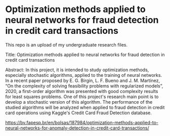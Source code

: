 # Optimization methods applied to neural networks for fraud detection in credit card transactions
This repo is an upload of my undergraduate research files.

Title: Optimization methods applied to neural networks for fraud detection in credit card transactions

Abstract: In this project, it is intended to study optimization methods, especially stochastic algorithms, applied to the training of neural networks. In a recent paper proposed by E. G. Birgin, L. F. Bueno and J. M. Martı́nez, “On the complexity of solving feasibility
problems with regularized models”, 2020, a first-order algorithm was presented with good complexity results for least squares problems. One of this project's research main point is to develop a stochastic version of this algorithm. The performance of the studied algorithms will be analyzed when applied to fraud detection in credit card operations using Kaggle's Credit Card Fraud Detection database. 


https://bv.fapesp.br/en/bolsas/187984/optimization-methods-applied-to-neural-networks-for-anomaly-detection-in-credit-card-transactions/




